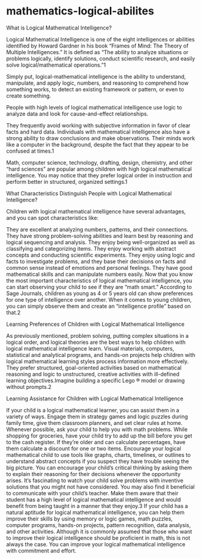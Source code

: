# mathematics-logical-abilites
What is Logical Mathematical Intelligence?

Logical Mathematical Intelligence is one of the eight intelligences or abilities identified by Howard Gardner in his book “Frames of Mind: The Theory of Multiple Intelligences.” It is defined as “The ability to analyze situations or problems logically, identify solutions, conduct scientific research, and easily solve logical/mathematical operations.”1

Simply put, logical-mathematical intelligence is the ability to understand, manipulate, and apply logic, numbers, and reasoning to comprehend how something works, to detect an existing framework or pattern, or even to create something.

People with high levels of logical mathematical intelligence use logic to analyze data and look for cause-and-effect relationships.

They frequently avoid working with subjective information in favor of clear facts and hard data. Individuals with mathematical intelligence also have a strong ability to draw conclusions and make observations. Their minds work like a computer in the background, despite the fact that they appear to be confused at times.1 

Math, computer science, technology, drafting, design, chemistry, and other “hard sciences” are popular among children with high logical mathematical intelligence. You may notice that they prefer logical order in instruction and perform better in structured, organized settings.1

What Characteristics Distinguish People with Logical Mathematical Intelligence?

Children with logical mathematical intelligence have several advantages, and you can spot characteristics like:

They are excellent at analyzing numbers, patterns, and their connections.
They have strong problem-solving abilities and learn best by reasoning and logical sequencing and analysis.
They enjoy being well-organized as well as classifying and categorizing items.
They enjoy working with abstract concepts and conducting scientific experiments.
They enjoy using logic and facts to investigate problems, and they base their decisions on facts and common sense instead of emotions and personal feelings.
They have good mathematical skills and can manipulate numbers easily.
Now that you know the most important characteristics of logical mathematical intelligence, you can start observing your child to see if they are “math smart.”  According to Sage Journals, children as young as 4 or 5 years old can show preferences for one type of intelligence over another. When it comes to young children, you can simply observe them and create an “intelligence profile” based on that.2

Learning Preferences of Children with Logical Mathematical Intelligence

As previously mentioned, problem solving, putting complex situations in a logical order, and logical theories are the best ways to help children with logical mathematical intelligence learn. Visual materials, computers, statistical and analytical programs, and hands-on projects help children with logical mathematical learning styles process information more effectively. They prefer structured, goal-oriented activities based on mathematical reasoning and logic to unstructured, creative activities with ill-defined learning objectives.Imagine building a specific Lego ® model or drawing without prompts.2

Learning Assistance for Children with Logical Mathematical Intelligence

If your child is a logical mathematical learner, you can assist them in a variety of ways. Engage them in strategy games and logic puzzles during family time, give them classroom planners, and set clear rules at home. Whenever possible, ask your child to help you with math problems. While shopping for groceries, have your child try to add up the bill before you get to the cash register. If they’re older and can calculate percentages, have them calculate a discount for one or two items.
Encourage your logical mathematical child to use tools like graphs, charts, timelines, or outlines to understand abstract concepts if you suspect they have trouble seeing the big picture.
You can encourage your child’s critical thinking by asking them to explain their reasoning for their decisions whenever the opportunity arises. It’s fascinating to watch your child solve problems with inventive solutions that you might not have considered.
You may also find it beneficial to communicate with your child’s teacher. Make them aware that their student has a high level of logical mathematical intelligence and would benefit from being taught in a manner that they enjoy.3
If your child has a natural aptitude for logical mathematical intelligence, you can help them improve their skills by using memory or logic games, math puzzles, computer programs, hands-on projects, pattern recognition, data analysis, and other activities. Although it is commonly assumed that those who want to improve their logical intelligence should be proficient in math, this is not always the case. You can improve your logical mathematical intelligence with commitment and effort. 

